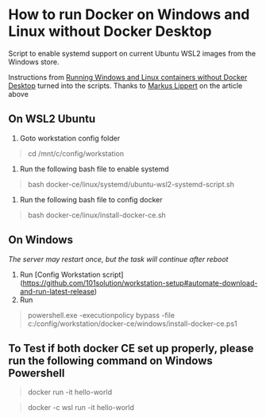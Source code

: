 # How to run Docker on Windows and Linux without Docker Desktop

Script to enable systemd support on current Ubuntu WSL2 images from the Windows store. 


Instructions from [Running Windows and Linux containers without Docker Desktop](https://lippertmarkus.com/2021/09/04/containers-without-docker-desktop/) turned into the scripts. Thanks to [Markus Lippert](https://lippertmarkus.com/) on the article above

## On WSL2 Ubuntu
1. Goto workstation config folder
> cd /mnt/c/config/workstation
1. Run the following bash file to enable systemd
> bash docker-ce/linux/systemd/ubuntu-wsl2-systemd-script.sh
1. Run the following bash file to config docker
> bash docker-ce/linux/install-docker-ce.sh

## On Windows 
*The server may restart once, but the task will continue after reboot*
1. Run [Config Workstation script] (https://github.com/101solution/workstation-setup#automate-download-and-run-latest-release)
1. Run 
> powershell.exe -executionpolicy bypass -file c:/config/workstation/docker-ce/windows/install-docker-ce.ps1


## To Test if both docker CE set up properly, please run the following command on Windows Powershell
> docker run -it hello-world

> docker -c wsl run -it hello-world